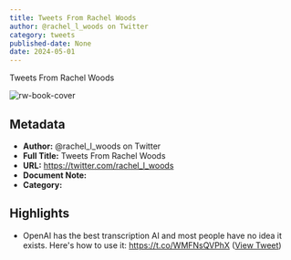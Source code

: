 ```yaml
---
title: Tweets From Rachel Woods
author: @rachel_l_woods on Twitter
category: tweets
published-date: None
date: 2024-05-01
---
```

Tweets From Rachel Woods

![rw-book-cover](https://pbs.twimg.com/profile_images/1623522272920350720/031Q5t3R.jpg)

## Metadata
- **Author:** @rachel_l_woods on Twitter
- **Full Title:** Tweets From Rachel Woods
- **URL:** https://twitter.com/rachel_l_woods
- **Document Note:** 
- **Category:**

## Highlights
- OpenAI has the best transcription AI and most people have no idea it exists. 
  Here's how to use it: https://t.co/WMFNsQVPhX ([View Tweet](https://twitter.com/rachel_l_woods/status/1668242542259847169))
